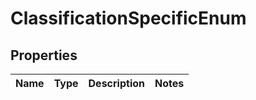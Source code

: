 # ClassificationSpecificEnum



## Properties

Name | Type | Description | Notes
------------ | ------------- | ------------- | -------------



